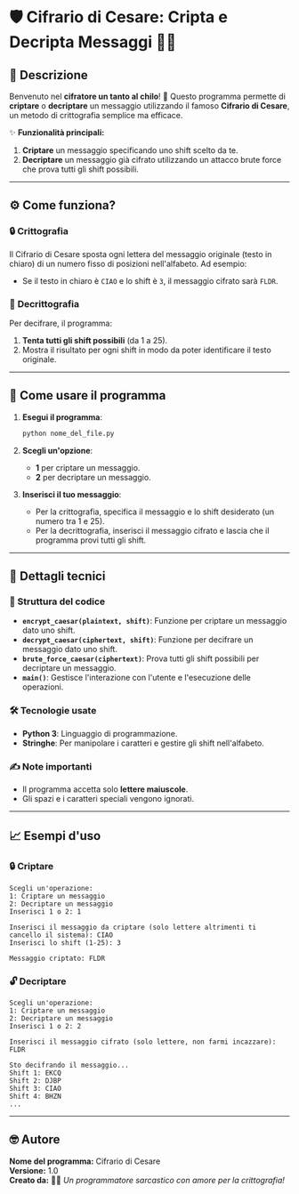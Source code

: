 
# 🛡️ Cifrario di Cesare: Cripta e Decripta Messaggi 🕵️‍♂️

## 📜 Descrizione
Benvenuto nel **cifratore un tanto al chilo**! 🥳 Questo programma permette di **criptare** o **decriptare** un messaggio utilizzando il famoso **Cifrario di Cesare**, un metodo di crittografia semplice ma efficace.

✨ **Funzionalità principali:**
1. **Criptare** un messaggio specificando uno shift scelto da te.
2. **Decriptare** un messaggio già cifrato utilizzando un attacco brute force che prova tutti gli shift possibili.

---

## ⚙️ Come funziona?

### 🔒 **Crittografia**
Il Cifrario di Cesare sposta ogni lettera del messaggio originale (testo in chiaro) di un numero fisso di posizioni nell'alfabeto. Ad esempio:
- Se il testo in chiaro è `CIAO` e lo shift è `3`, il messaggio cifrato sarà `FLDR`.

### 🔑 **Decrittografia**
Per decifrare, il programma:
1. **Tenta tutti gli shift possibili** (da 1 a 25).
2. Mostra il risultato per ogni shift in modo da poter identificare il testo originale.

---

## 🚀 Come usare il programma

1. **Esegui il programma**:
   ```bash
   python nome_del_file.py
   ```

2. **Scegli un'opzione**:
   - **1** per criptare un messaggio.
   - **2** per decriptare un messaggio.

3. **Inserisci il tuo messaggio**:
   - Per la crittografia, specifica il messaggio e lo shift desiderato (un numero tra 1 e 25).
   - Per la decrittografia, inserisci il messaggio cifrato e lascia che il programma provi tutti gli shift.

---

## 🔧 Dettagli tecnici

### 📂 Struttura del codice
- **`encrypt_caesar(plaintext, shift)`**:
  Funzione per criptare un messaggio dato uno shift.
- **`decrypt_caesar(ciphertext, shift)`**:
  Funzione per decifrare un messaggio dato uno shift.
- **`brute_force_caesar(ciphertext)`**:
  Prova tutti gli shift possibili per decriptare un messaggio.
- **`main()`**:
  Gestisce l'interazione con l'utente e l'esecuzione delle operazioni.

### 🛠️ Tecnologie usate
- **Python 3**: Linguaggio di programmazione.
- **Stringhe**: Per manipolare i caratteri e gestire gli shift nell'alfabeto.

### ✍️ Note importanti
- Il programma accetta solo **lettere maiuscole**.
- Gli spazi e i caratteri speciali vengono ignorati.

---

## 📈 Esempi d'uso

### 🔒 Criptare
```
Scegli un'operazione:
1: Criptare un messaggio
2: Decriptare un messaggio
Inserisci 1 o 2: 1

Inserisci il messaggio da criptare (solo lettere altrimenti ti cancello il sistema): CIAO
Inserisci lo shift (1-25): 3

Messaggio criptato: FLDR
```

### 🔓 Decriptare
```
Scegli un'operazione:
1: Criptare un messaggio
2: Decriptare un messaggio
Inserisci 1 o 2: 2

Inserisci il messaggio cifrato (solo lettere, non farmi incazzare): FLDR

Sto decifrando il messaggio...
Shift 1: EKCQ
Shift 2: DJBP
Shift 3: CIAO
Shift 4: BHZN
...
```

---

## 🤓 Autore
**Nome del programma:** Cifrario di Cesare  
**Versione:** 1.0  
**Creato da:** 🧑‍💻 *Un programmatore sarcastico con amore per la crittografia!*
